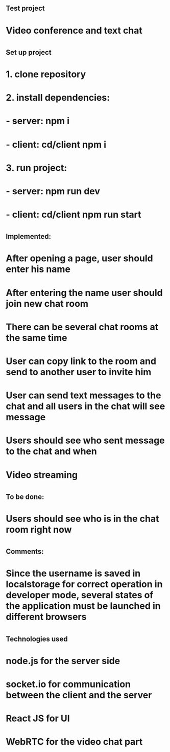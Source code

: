## Test project
#
#
# Video conference and text chat
#
#
## Set up project
#
# 1. clone repository
#
# 2. install dependencies: 
#   - server: npm i
#   - client: cd/client npm i
#
# 3. run project:
#   - server: npm run dev
#   - client: cd/client npm run start
#
#
## Implemented:
#
# After opening a page, user should enter his name
# After entering the name user should join new chat room
# There can be several chat rooms at the same time
# User can copy link to the room and send to another user to invite him
# User can send text messages to the chat and all users in the chat will see message
# Users should see who sent message to the chat and when
# Video streaming
#
## To be done:
#
# Users should see who is in the chat room right now
#
#
## Comments:
#
# Since the username is saved in localstorage for correct operation in developer mode, several states of the application must be launched in different browsers
#
#
## Technologies used
#
# node.js for the server side
# socket.io for communication between the client and the server
# React JS for UI
# WebRTC for the video chat part
#
